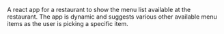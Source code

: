 A react app for a restaurant to show the menu list available at the restaurant.
The app is dynamic and suggests various other available menu items as the user is picking a specific item.
